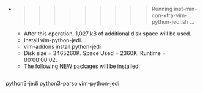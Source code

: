 * >>>>>>>>> Running inst-min-con-xtra-vim-python-jedi.sh ...
  * After this operation, 1,027 kB of additional disk space will be used.
  * Install vim-python-jedi.
  * vim-addons install python-jedi
  * Disk size = 3465260K. Space Used = 2360K. Runtime = 00:00:00:02.
  * The following NEW packages will be installed:
  ```bash
python3-jedi python3-parso vim-python-jedi
  ```
